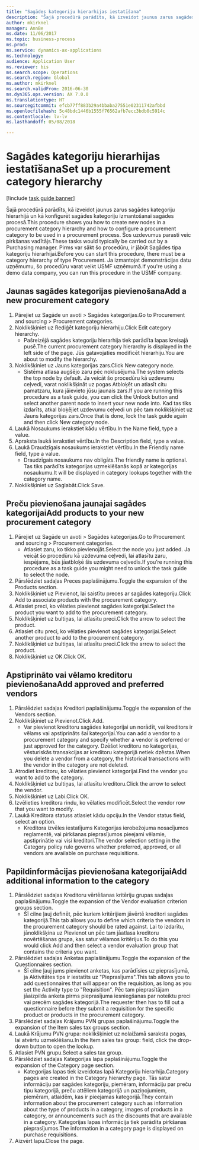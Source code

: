 ```yaml
--- 
title: "Sagādes kategoriju hierarhijas iestatīšana"
description: "Šajā procedūrā parādīts, kā izveidot jaunus zarus sagādes kategoriju hierarhijā un kā konfigurēt sagādes kategoriju izmantošanai sagādes procesā."
author: mkirknel
manager: AnnBe
ms.date: 11/06/2017
ms.topic: business-process
ms.prod: 
ms.service: dynamics-ax-applications
ms.technology: 
audience: Application User
ms.reviewer: bis
ms.search.scope: Operations
ms.search.region: Global
ms.author: mkirknel
ms.search.validFrom: 2016-06-30
ms.dyn365.ops.version: AX 7.0.0
ms.translationtype: HT
ms.sourcegitcommit: efcb77ff883b29a4bbaba27551e02311742afbbd
ms.openlocfilehash: 5c48bdc1446b1555f76562afb7ecc3bdb0c5914c
ms.contentlocale: lv-lv
ms.lasthandoff: 05/08/2018

---
```

# <a name="set-up-a-procurement-category-hierarchy"></a><span data-ttu-id="f3506-103">Sagādes kategoriju hierarhijas iestatīšana</span><span class="sxs-lookup"><span data-stu-id="f3506-103">Set up a procurement category hierarchy</span></span>

[!include [task guide banner](../../includes/task-guide-banner.md)]

<span data-ttu-id="f3506-104">Šajā procedūrā parādīts, kā izveidot jaunus zarus sagādes kategoriju hierarhijā un kā konfigurēt sagādes kategoriju izmantošanai sagādes procesā.</span><span class="sxs-lookup"><span data-stu-id="f3506-104">This procedure shows you how to create new nodes in a procurement category hierarchy and how to configure a procurement category to be used in a procurement process.</span></span> <span data-ttu-id="f3506-105">Šos uzdevumus parasti veic pirkšanas vadītājs.</span><span class="sxs-lookup"><span data-stu-id="f3506-105">These tasks would typically be carried out by a Purchasing manager.</span></span> <span data-ttu-id="f3506-106">Pirms var sākt šo procedūru, ir jābūt Sagādes tipa kategoriju hierarhijai.</span><span class="sxs-lookup"><span data-stu-id="f3506-106">Before you can start this procedure, there must be a category hierarchy of type Procurement.</span></span> <span data-ttu-id="f3506-107">Ja izmantojat demonstrācijas datu uzņēmumu, šo procedūru varat veikt USMF uzņēmumā.</span><span class="sxs-lookup"><span data-stu-id="f3506-107">If you're using a demo data company, you can run this procedure in the USMF company.</span></span>


## <a name="add-a-new-procurement-category"></a><span data-ttu-id="f3506-108">Jaunas sagādes kategorijas pievienošana</span><span class="sxs-lookup"><span data-stu-id="f3506-108">Add a new procurement category</span></span>
1. <span data-ttu-id="f3506-109">Pārejiet uz Sagāde un avoti > Sagādes kategorijas.</span><span class="sxs-lookup"><span data-stu-id="f3506-109">Go to Procurement and sourcing > Procurement categories.</span></span>
2. <span data-ttu-id="f3506-110">Noklikšķiniet uz Rediģēt kategoriju hierarhiju.</span><span class="sxs-lookup"><span data-stu-id="f3506-110">Click Edit category hierarchy.</span></span>
    * <span data-ttu-id="f3506-111">Pašreizējā sagādes kategoriju hierarhija tiek parādīta lapas kreisajā pusē.</span><span class="sxs-lookup"><span data-stu-id="f3506-111">The current procurement category hierarchy is displayed in the left side of the page.</span></span> <span data-ttu-id="f3506-112">Jūs gatavojaties modificēt hierarhiju.</span><span class="sxs-lookup"><span data-stu-id="f3506-112">You  are about to modify the hierarchy.</span></span>  
3. <span data-ttu-id="f3506-113">Noklikšķiniet uz Jauns kategorijas zars.</span><span class="sxs-lookup"><span data-stu-id="f3506-113">Click New category node.</span></span>
    * <span data-ttu-id="f3506-114">Sistēma atlasa augšējo zaru pēc noklusējuma.</span><span class="sxs-lookup"><span data-stu-id="f3506-114">The system selects the top node by default.</span></span> <span data-ttu-id="f3506-115">Ja veicāt šo procedūru kā uzdevumu ceļvedi, varat noklikšķināt uz pogas Atbloķēt un atlasīt citu pamatzaru, kura jāievieto jūsu jaunais zars.</span><span class="sxs-lookup"><span data-stu-id="f3506-115">If you are running this procedure as a task guide, you can click the Unlock button and select another parent node to insert your new node into.</span></span> <span data-ttu-id="f3506-116">Kad tas tiks izdarīts, atkal bloķējiet uzdevumu ceļvedi un pēc tam noklikšķiniet uz Jauns kategorijas zars.</span><span class="sxs-lookup"><span data-stu-id="f3506-116">Once that is done, lock the task guide again and then click New category node.</span></span>  
4. <span data-ttu-id="f3506-117">Laukā Nosaukums ierakstiet kādu vērtību.</span><span class="sxs-lookup"><span data-stu-id="f3506-117">In the Name field, type a value.</span></span>
5. <span data-ttu-id="f3506-118">Apraksta laukā ierakstiet vērtību.</span><span class="sxs-lookup"><span data-stu-id="f3506-118">In the Description field, type a value.</span></span>
6. <span data-ttu-id="f3506-119">Laukā Draudzīgais nosaukums ierakstiet vērtību.</span><span class="sxs-lookup"><span data-stu-id="f3506-119">In the Friendly name field, type a value.</span></span>
    * <span data-ttu-id="f3506-120">Draudzīgais nosaukums nav obligāts.</span><span class="sxs-lookup"><span data-stu-id="f3506-120">The friendly name is optional.</span></span> <span data-ttu-id="f3506-121">Tas tiks parādīts kategorijas uzmeklēšanās kopā ar kategorijas nosaukumu.</span><span class="sxs-lookup"><span data-stu-id="f3506-121">It will be displayed in category lookups together with the category name.</span></span>  
7. <span data-ttu-id="f3506-122">Noklikšķiniet uz Saglabāt.</span><span class="sxs-lookup"><span data-stu-id="f3506-122">Click Save.</span></span>

## <a name="add-products-to-your-new-procurement-category"></a><span data-ttu-id="f3506-123">Preču pievienošana jaunajai sagādes kategorijai</span><span class="sxs-lookup"><span data-stu-id="f3506-123">Add products to your new procurement category</span></span>
1. <span data-ttu-id="f3506-124">Pārejiet uz Sagāde un avoti > Sagādes kategorijas.</span><span class="sxs-lookup"><span data-stu-id="f3506-124">Go to Procurement and sourcing > Procurement categories.</span></span>
    * <span data-ttu-id="f3506-125">Atlasiet zaru, ko tikko pievienojāt.</span><span class="sxs-lookup"><span data-stu-id="f3506-125">Select the node you just added.</span></span> <span data-ttu-id="f3506-126">Ja veicāt šo procedūru kā uzdevuma ceļvedi, lai atlasītu zaru, iespējams, būs jāatbloķē šis uzdevuma ceļvedis.</span><span class="sxs-lookup"><span data-stu-id="f3506-126">If you’re running this procedure as a task guide you might need to unlock the task guide to select the node.</span></span>  
2. <span data-ttu-id="f3506-127">Pārslēdziet sadaļas Preces paplašinājumu.</span><span class="sxs-lookup"><span data-stu-id="f3506-127">Toggle the expansion of the Products section.</span></span>
3. <span data-ttu-id="f3506-128">Noklikšķiniet uz Pievienot, lai saistītu preces ar sagādes kategoriju.</span><span class="sxs-lookup"><span data-stu-id="f3506-128">Click Add to associate products with the procurement category.</span></span>
4. <span data-ttu-id="f3506-129">Atlasiet preci, ko vēlaties pievienot sagādes kategorijai.</span><span class="sxs-lookup"><span data-stu-id="f3506-129">Select the product you want to add to the procurement category.</span></span>
5. <span data-ttu-id="f3506-130">Noklikšķiniet uz bultiņas, lai atlasītu preci.</span><span class="sxs-lookup"><span data-stu-id="f3506-130">Click the arrow to select the product.</span></span>
6. <span data-ttu-id="f3506-131">Atlasiet citu preci, ko vēlaties pievienot sagādes kategorijai.</span><span class="sxs-lookup"><span data-stu-id="f3506-131">Select another product to add to the procurement category.</span></span>
7. <span data-ttu-id="f3506-132">Noklikšķiniet uz bultiņas, lai atlasītu preci.</span><span class="sxs-lookup"><span data-stu-id="f3506-132">Click the arrow to select the product.</span></span>
8. <span data-ttu-id="f3506-133">Noklikšķiniet uz OK.</span><span class="sxs-lookup"><span data-stu-id="f3506-133">Click OK.</span></span>

## <a name="add-approved-and-preferred-vendors"></a><span data-ttu-id="f3506-134">Apstiprināto vai vēlamo kreditoru pievienošana</span><span class="sxs-lookup"><span data-stu-id="f3506-134">Add approved and preferred vendors</span></span>
1. <span data-ttu-id="f3506-135">Pārslēdziet sadaļas Kreditori paplašinājumu.</span><span class="sxs-lookup"><span data-stu-id="f3506-135">Toggle the expansion of the Vendors section.</span></span>
2. <span data-ttu-id="f3506-136">Noklikšķiniet uz Pievienot.</span><span class="sxs-lookup"><span data-stu-id="f3506-136">Click Add.</span></span>
    * <span data-ttu-id="f3506-137">Var pievienot kreditoru sagādes kategorijai un norādīt, vai kreditors ir vēlams vai apstiprināts šai kategorijai.</span><span class="sxs-lookup"><span data-stu-id="f3506-137">You can add a vendor to a procurement category and specify whether a vendor is preferred or just approved for the category.</span></span> <span data-ttu-id="f3506-138">Dzēšot kreditoru no kategorijas, vēsturiskās transakcijas ar kreditoru kategorijā netiek dzēstas.</span><span class="sxs-lookup"><span data-stu-id="f3506-138">When you delete a vendor from a category, the historical transactions with the vendor in the category are not deleted.</span></span>   
3. <span data-ttu-id="f3506-139">Atrodiet kreditoru, ko vēlaties pievienot kategorijai.</span><span class="sxs-lookup"><span data-stu-id="f3506-139">Find the vendor you want to add to the category.</span></span>
4. <span data-ttu-id="f3506-140">Noklikšķiniet uz bultiņas, lai atlasītu kreditoru.</span><span class="sxs-lookup"><span data-stu-id="f3506-140">Click the arrow to select the vendor.</span></span>
5. <span data-ttu-id="f3506-141">Noklikšķiniet uz Labi.</span><span class="sxs-lookup"><span data-stu-id="f3506-141">Click OK.</span></span>
6. <span data-ttu-id="f3506-142">Izvēlieties kreditora rindu, ko vēlaties modificēt.</span><span class="sxs-lookup"><span data-stu-id="f3506-142">Select the vendor row that you want to modify.</span></span>
7. <span data-ttu-id="f3506-143">Laukā Kreditora statuss atlasiet kādu opciju.</span><span class="sxs-lookup"><span data-stu-id="f3506-143">In the Vendor status field, select an option.</span></span>
    * <span data-ttu-id="f3506-144">Kreditora izvēles iestatījums Kategorijas ierobežojuma nosacījumos reglamentē, vai pirkšanas pieprasījumos pieejami vēlamie, apstiprinātie vai visi kreditori.</span><span class="sxs-lookup"><span data-stu-id="f3506-144">The vendor selection setting in the Category policy rule governs whether preferred, approved, or all vendors are available on purchase requisitions.</span></span>   

## <a name="add-additional-information-to-the-category"></a><span data-ttu-id="f3506-145">Papildinformācijas pievienošana kategorijai</span><span class="sxs-lookup"><span data-stu-id="f3506-145">Add additional information to the category</span></span>
1. <span data-ttu-id="f3506-146">Pārslēdziet sadaļas Kreditoru vērtēšanas kritēriju grupas sadaļas paplašinājumu.</span><span class="sxs-lookup"><span data-stu-id="f3506-146">Toggle the expansion of the Vendor evaluation criterion groups section.</span></span>
    * <span data-ttu-id="f3506-147">Šī cilne ļauj definēt, pēc kuriem kritērijiem jāvērtē kreditori sagādes kategorijā.</span><span class="sxs-lookup"><span data-stu-id="f3506-147">This tab allows you to define which criteria the vendors in the procurement category should be rated against.</span></span> <span data-ttu-id="f3506-148">Lai to izdarītu, jānoklikšķina uz Pievienot un pēc tam jāatlasa kreditoru novērtēšanas grupa, kas satur vēlamos kritērijus.</span><span class="sxs-lookup"><span data-stu-id="f3506-148">To do this you would click Add and then select a vendor evaluation group that contains the criteria you want.</span></span>  
2. <span data-ttu-id="f3506-149">Pārslēdziet sadaļas Anketas paplašinājumu.</span><span class="sxs-lookup"><span data-stu-id="f3506-149">Toggle the expansion of the Questionnaires section.</span></span>
    * <span data-ttu-id="f3506-150">Šī cilne ļauj jums pievienot anketas, kas parādīsies uz pieprasījumā, ja Aktivitātes tips ir iestatīts uz "Pieprasījums".</span><span class="sxs-lookup"><span data-stu-id="f3506-150">This tab allows you to add questionnaires that will appear on the requisition, as long as you set the Activity type to "Requisition".</span></span> <span data-ttu-id="f3506-151">Pēc tam pieprasītājam jāaizpilda anketa pirms pieprasījuma iesniegšanas par noteiktu preci vai precēm sagādes kategorijā.</span><span class="sxs-lookup"><span data-stu-id="f3506-151">The requester then has to fill out a questionnaire before they submit a requisition for the specific product or products in the procurement category.</span></span>  
3. <span data-ttu-id="f3506-152">Pārslēdziet sadaļas Krājumu PVN grupas paplašinājumu.</span><span class="sxs-lookup"><span data-stu-id="f3506-152">Toggle the expansion of the Item sales tax groups section.</span></span>
4. <span data-ttu-id="f3506-153">Laukā Krājumu PVN grupa: noklikšķiniet uz nolaižamā saraksta pogas, lai atvērtu uzmeklēšanu.</span><span class="sxs-lookup"><span data-stu-id="f3506-153">In the Item sales tax group: field, click the drop-down button to open the lookup.</span></span>
5. <span data-ttu-id="f3506-154">Atlasiet PVN grupu.</span><span class="sxs-lookup"><span data-stu-id="f3506-154">Select a sales tax group.</span></span>
6. <span data-ttu-id="f3506-155">Pārslēdziet sadaļas Kategorijas lapa paplašinājumu.</span><span class="sxs-lookup"><span data-stu-id="f3506-155">Toggle the expansion of the Category page section.</span></span>
    * <span data-ttu-id="f3506-156">Kategorijas lapas tiek izveidotas lapā Kategoriju hierarhija.</span><span class="sxs-lookup"><span data-stu-id="f3506-156">Category pages are created in the Category hierarchy page.</span></span> <span data-ttu-id="f3506-157">Tās satur informāciju par sagādes kategoriju, piemēram, informāciju par preču tipu kategorijā, preču attēliem kategorijā un paziņojumiem, piemēram, atlaidēm, kas ir pieejamas kategorijā.</span><span class="sxs-lookup"><span data-stu-id="f3506-157">They contain information about the procurement category such as information about the type of products in a category, images of products in a category, or announcements such as the discounts that are available in a category.</span></span> <span data-ttu-id="f3506-158">Kategorijas lapas informācija tiek parādīta pirkšanas pieprasījumos.</span><span class="sxs-lookup"><span data-stu-id="f3506-158">The information in a category page is displayed on purchase requisitions.</span></span>  
7. <span data-ttu-id="f3506-159">Aizvērt lapu.</span><span class="sxs-lookup"><span data-stu-id="f3506-159">Close the page.</span></span>



